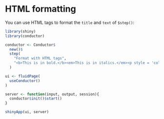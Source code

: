 # HTML formatting


You can use HTML tags to format the `title` and `text` of `$step()`:

``` r
library(shiny)
library(conductor)

conductor <- Conductor$
  new()$
  step(
    "Format with HTML tags",
    "<b>This is in bold.</b><em>This is in italics.</em><p style = 'color: red'>This is in red.</p>"
  )

ui <- fluidPage(
  useConductor()
)

server <- function(input, output, session){
  conductor$init()$start()
}

shinyApp(ui, server)
```

